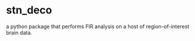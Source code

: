 # stn_deco
a python package that performs FIR analysis on a host of region-of-interest brain data. 
